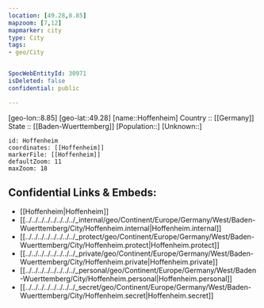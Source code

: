 ```yaml
---
location: [49.28,8.85] 
mapzoom: [7,12] 
mapmarker: city 
type: City
tags:
- geo/City


SpocWebEntityId: 30971
isDeleted: false
confidential: public

---
```

[geo-lon::8.85] 
[geo-lat::49.28] 
[name::Hoffenheim] 
Country :: [[Germany]]  
State :: [[Baden-Wuerttemberg]] 
[Population::] 
[Unknown::] 


```leaflet
id: Hoffenheim
coordinates: [[Hoffenheim]] 
markerFile: [[Hoffenheim]] 
defaultZoom: 11 
maxZoom: 18
```


## Confidential Links & Embeds: 
- [[Hoffenheim|Hoffenheim]]  
- [[../../../../../../../../_internal/geo/Continent/Europe/Germany/West/Baden-Wuerttemberg/City/Hoffenheim.internal|Hoffenheim.internal]] 
- [[../../../../../../../../_protect/geo/Continent/Europe/Germany/West/Baden-Wuerttemberg/City/Hoffenheim.protect|Hoffenheim.protect]] 
- [[../../../../../../../../_private/geo/Continent/Europe/Germany/West/Baden-Wuerttemberg/City/Hoffenheim.private|Hoffenheim.private]] 
- [[../../../../../../../../_personal/geo/Continent/Europe/Germany/West/Baden-Wuerttemberg/City/Hoffenheim.personal|Hoffenheim.personal]] 
- [[../../../../../../../../_secret/geo/Continent/Europe/Germany/West/Baden-Wuerttemberg/City/Hoffenheim.secret|Hoffenheim.secret]] 
